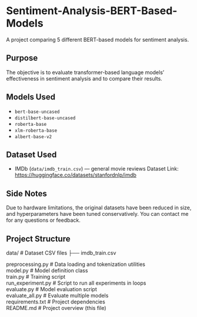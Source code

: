 # Sentiment-Analysis-BERT-Based-Models
A project comparing 5 different BERT-based models for sentiment analysis.

## Purpose
The objective is to evaluate transformer-based language models’ effectiveness in sentiment analysis and to compare their results.


## Models Used
- `bert-base-uncased`
- `distilbert-base-uncased`
- `roberta-base`
- `xlm-roberta-base`
- `albert-base-v2`

## Dataset Used
- IMDb (`data/imdb_train.csv`) — general movie reviews                                            Dataset Link: https://huggingface.co/datasets/stanfordnlp/imdb

## Side Notes
Due to hardware limitations, the original datasets have been reduced in size, and hyperparameters have been tuned conservatively.
You can contact me for any questions or feedback.


## Project Structure

data/               # Dataset CSV files
├── imdb_train.csv


preprocessing.py    # Data loading and tokenization utilities  
model.py            # Model definition class  
train.py            # Training script  
run_experiment.py   # Script to run all experiments in loops  
evaluate.py         # Model evaluation script  
evaluate_all.py     # Evaluate multiple models  
requirements.txt    # Project dependencies  
README.md           # Project overview (this file)
